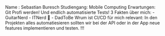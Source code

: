 Name : Sebastian Buresch
Studiengang: Mobile Computing
Erwartungen: Git Profi werden! Und endlich automatisierte Tests!
3 Fakten über mich:
    - GuitarNerd
    - ITNerd 👻
    - DadToBe
    Wrum ist CI/CD für mich relevant:
    In den Projekten alles automatiesieren sollten wir bei der API oder in der App neue features implementieren und testen. !!!